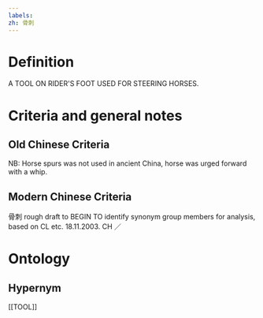 ```yaml
---
labels: 
zh: 骨刺
---
```


# Definition
A TOOL ON RIDER'S FOOT USED FOR STEERING HORSES.
# Criteria and general notes
## Old Chinese Criteria
NB: Horse spurs was not used in ancient China, horse was urged forward with a whip.
## Modern Chinese Criteria
骨刺
rough draft to BEGIN TO identify synonym group members for analysis, based on CL etc. 18.11.2003. CH ／
# Ontology

## Hypernym
[[TOOL]]